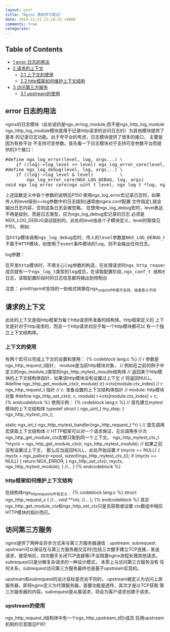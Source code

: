 ```yaml
---
layout: post
title: "Nginx 源码学习笔记"
date: 2014-11-21 13:18:32 +0800
comments: true
categories: 
---
```



<div id="table-of-contents">
<h2>Table of Contents</h2>
<div id="text-table-of-contents">
<ul>
<li><a href="#sec-1">1 error 日志的用法</a></li>
<li><a href="#sec-2">2 请求的上下文</a>
<ul>
<li><a href="#sec-2-1">2.1 上下文的使用</a></li>
<li><a href="#sec-2-2">2.2 http框架如何维护上下文结构</a></li>
</ul>
</li>
<li><a href="#sec-3">3 访问第三方服务</a>
<ul>
<li><a href="#sec-3-1">3.1 upstream的使用</a></li>
</ul>
</li>
</ul>
</div>
</div>

<div id="outline-container-1" class="outline-2">
<h2 id="sec-1">error 日志的用法</h2>
<div class="outline-text-2" id="text-1">

<p>  nginx的日志模块（此处说的是ngx_errlog_module,而不是ngx_http_log_module
  ngx_http_log_module模块是用于记录http请求的访问日志的）为其他模块提供了基本
  的记录日志功能。出于夸平台的考虑，日志模块提供了很多的接口， 主要是因为有些平台
  不支持可变参数。首先看一下日志模块对于支持可变参数平台而提供的3个接口：
</p>


<pre class="example">#define ngx_log_error(level, log, args...) \
    if ((log)-&gt;log_level &gt;= level) ngx_log_error_core(level, log, args)
#define ngx_log_debug(level, log, args...) \
    if ((log)-&gt;log_level &amp; level)          \
        ngx_log_error_core(NGX_LOG_DEBUG, log, args)
void ngx_log_error_core(ngx_uint_t level, ngx_log_t *log, ngx_err_t err, const char* fmt, ...);
</pre>

<p>
  上述函数定义中各个参数的说明见P150
  使用ngx_log_error宏记录日志时，如果传人的level级别&lt;=log参数中的日志级别(通常由nginx.conf配置
  文件指定),就会输出日志内容，否则这条日志会被忽略。
  在使用ngx_log_debug宏时，level表达不再是级别，而是日志类型，应为ngx_log_debug宏记录的日志
  必须是NGX_LOG_DEBUG调试级别的，此处的level由各个子模块定义，level的取值见P151。
  例如:
</p>


<pre class="example">当http模块调用ngx_log_debug宏时，传人的level参数是NGX_LOG_DEBUG_HTTP,这时如果log参数
不属于HTTP模块，如使用了event事件模块的log，则不会输出任何日志。
</pre>

<p>
  log参数：
</p>


<pre class="example">在开发http模块时，不用关心log参数的构造，在处理请求时ngx_http_request_t结构中的connection
成员就有一个ngx_log_t类型的log成员，在读取配置阶段,ngx_conf_t 结构也有log成员可以用来记录
日志，读取配置阶段时的日志信息都将输出到控制台
</pre>

<p>
  注意： printf/sprintf支持的一些格式转换在ngx<sub>vslprintf中是不支持，或者意义不同</sub>
</p></div>

</div>

<div id="outline-container-2" class="outline-2">
<h2 id="sec-2">请求的上下文</h2>
<div class="outline-text-2" id="text-2">

<p>  此处的上下文是指http框架为每个http请求所准备的结构体。http框架定义的
  上下文是针对于http请求的，而且一个http请求对应于每一个http模块都可以
  有一个独立上下文结构体。
</p>
</div>

<div id="outline-container-2-1" class="outline-3">
<h3 id="sec-2-1">上下文的使用</h3>
<div class="outline-text-3" id="text-2-1">

<p>   有两个宏可以完成上下文的设置和使用：
{% codeblock lang:c %}
   // r 参数是ngx_http_request_t指针， module是当前http模块对象，
   // 例如在之前的例子中定义的ngx_module_t类型的ngx_http_mytest_moudle结构体
   // 返回某个http模块的上下文结构体指针，如果该http模块没有设置过上下文
   // 将返回NULL。
   #define ngx_http_get_module_ctx(r, module) (r)->ctx[module.ctx_index]
   // r: ngx_http_request_t 指针
   // c: 准备设置的上下文结构体指针
   // module: http模块对象
   #define ngx_http_set_ctx(r, c, module) r->ctx[module.ctx_index] = c;
{% endcodeblock %}
   使用示例：
{% codeblock lang:c %}
   // 首先建立mytest模块的上下文结构体
   typedef struct {
       ngx_uint_t my_step;
   } ngx_http_mytest_ctx_t;

   static ngx_int_t ngx_http_mytest_handler(ngx_http_request_t *r) {
       // 首先调用宏获取上下文结构体
       // HTTP框架可以对一个请求保证，无论调用多少次ngx_http_get_module_ctx宏都只取到同一个上下文。
       ngx_http_mytest_ctx_t *myctx = ngx_http_get_module_ctx(r, ngx_http_mytest_module);
       // 如果之前没有设置过上下文， 那么应当返回NULL，此处开始设置
       if (myctx == NULL) {
           myctx = ngx_palloc(r->pool, sizeof(ngx_http_mytest_ctx_t));
           if (myctx == NULL) {
               return NGX_ERROR;
           }
           ngx_http_set_ctx(r, myctx, ngx_http_mytest_module);
       }
       //...
   }
{% endcodeblock %}
</p></div>

</div>

<div id="outline-container-2-2" class="outline-3">
<h3 id="sec-2-2">http框架如何维护上下文结构</h3>
<div class="outline-text-3" id="text-2-2">

<p>   在结构体ngx<sub>http</sub><sub>request</sub><sub>s中有定义：</sub>
{% codeblock lang:c %}
   struct ngx_http_request_s {
       //...
       void **ctx;
       //...
   };
{% endcodeblock %}
   其实ngx_http_get_module_ctx和ngx_http_set_ctx只是去获取或设置
   ctx数组中相应HTTP模块的指针而已。
</p></div>
</div>

</div>

<div id="outline-container-3" class="outline-2">
<h2 id="sec-3">访问第三方服务</h2>
<div class="outline-text-2" id="text-3">

<p>  nginx提供了两种全异步方式来与第三方服务器通信：upstream, subrequest.
  upstream可以保证在与第三方服务器交互时(包括三次握手建立TCP连接，发送
  请求，接受响应，四次握手关闭TCP连接等)不会阻塞nginx进程处理其他请求。
  subrequest只是分解复杂请求的一种设计模式， 本质上与访问第三方服务没有
  任何关系，subrequest访问第三方服务最终也是基于upstream实现的。
</p>
<p>  
  upstream和subrequest的设计目标是完全不同的， upstream被定义为访问上游
  服务器，即将nginx定义为代理服务器，首要功能是透传，其次才是以TCP获取
  第三方服务器的内容。subrequest是从属请求，将会为客户请求创建子请求。
</p>
</div>

<div id="outline-container-3-1" class="outline-3">
<h3 id="sec-3-1">upstream的使用</h3>
<div class="outline-text-3" id="text-3-1">

<p>   ngx_http_request_t结构体中有一个ngx_http_upstream_t的r成员
   启用upstream机制的示意图见P161
</p></div>
</div>
</div>

